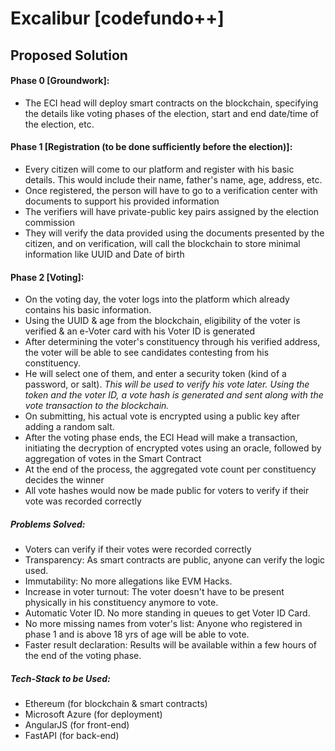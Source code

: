 # Excalibur [codefundo++]

## Proposed Solution

#### Phase 0 [Groundwork]:

- The ECI head will deploy smart contracts on the blockchain, specifying the details like voting phases of the election, start and end date/time of the election, etc.

#### Phase 1 [Registration (to be done sufficiently before the election)]:

- Every citizen will come to our platform and register with his basic details. This would include their name, father's name, age, address, etc.
- Once registered, the person will have to go to a verification center with documents to support his provided information
- The verifiers will have private-public key pairs assigned by the election commission
- They will verify the data provided using the documents presented by the citizen, and on verification, will call the blockchain to store minimal information like UUID and Date of birth

#### Phase 2 [Voting]:

- On the voting day, the voter logs into the platform which already contains his basic information.
- Using the UUID & age from the blockchain, eligibility of the voter is verified & an e-Voter card with his Voter ID is generated
- After determining the voter's constituency through his verified address, the voter will be able to see candidates contesting from his constituency.
- He will select one of them, and enter a security token (kind of a password, or salt).
  *This will be used to verify his vote later. Using the token and the voter ID, a vote hash is generated and sent along with the vote transaction to the blockchain.*
- On submitting, his actual vote is encrypted using a public key after adding a random salt.
- After the voting phase ends, the ECI Head will make a transaction, initiating the decryption of encrypted votes using an oracle, followed by aggregation of votes in the Smart Contract
- At the end of the process, the aggregated vote count per constituency decides the winner
- All vote hashes would now be made public for voters to verify if their vote was recorded correctly

##### Problems Solved:

- Voters can verify if their votes were recorded correctly
- Transparency: As smart contracts are public, anyone can verify the logic used.
- Immutability: No more allegations like EVM Hacks.
- Increase in voter turnout: The voter doesn't have to be present physically in his constituency anymore to vote.
- Automatic Voter ID. No more standing in queues to get Voter ID Card.
- No more missing names from voter's list: Anyone who registered in phase 1 and is above 18 yrs of age will be able to vote.
- Faster result declaration: Results will be available within a few hours of the end of the voting phase.

##### Tech-Stack to be Used:
- Ethereum (for blockchain & smart contracts)
- Microsoft Azure (for deployment)
- AngularJS (for front-end)
- FastAPI (for back-end) 
